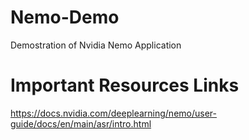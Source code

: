 # Nemo-Demo
 Demostration of Nvidia Nemo Application


# Important Resources Links
https://docs.nvidia.com/deeplearning/nemo/user-guide/docs/en/main/asr/intro.html